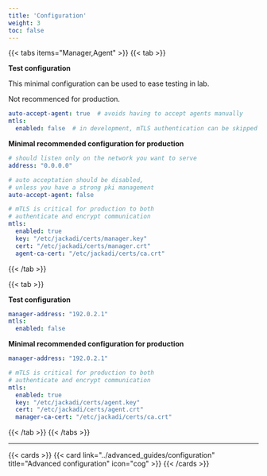 ```yaml
---
title: 'Configuration'
weight: 3
toc: false
---
```


{{< tabs items="Manager,Agent" >}}
  {{< tab >}}

**Test configuration**

This minimal configuration can be used to ease testing in lab.

Not recommenced for production.

```yaml {filename="/etc/jackadi/manager.yaml"}
auto-accept-agent: true  # avoids having to accept agents manually
mtls:
  enabled: false  # in development, mTLS authentication can be skipped
```

**Minimal recommended configuration for production**

```yaml {filename="/etc/jackadi/manager.yaml"}
# should listen only on the network you want to serve
address: "0.0.0.0"

# auto acceptation should be disabled,
# unless you have a strong pki management
auto-accept-agent: false

# mTLS is critical for production to both
# authenticate and encrypt communication
mtls:
  enabled: true
  key: "/etc/jackadi/certs/manager.key"
  cert: "/etc/jackadi/certs/manager.crt"
  agent-ca-cert: "/etc/jackadi/certs/ca.crt"
```
  {{< /tab >}}

  {{< tab >}}

**Test configuration**

```yaml {filename="/etc/jackadi/agent.yaml"}
manager-address: "192.0.2.1"
mtls:
  enabled: false
```

**Minimal recommended configuration for production**

```yaml {filename="/etc/jackadi/agent.yaml"}
manager-address: "192.0.2.1"

# mTLS is critical for production to both
# authenticate and encrypt communication
mtls:
  enabled: true
  key: "/etc/jackadi/certs/agent.key"
  cert: "/etc/jackadi/certs/agent.crt"
  manager-ca-cert: "/etc/jackadi/certs/ca.crt"
```
  {{< /tab >}}
{{< /tabs >}}

---

{{< cards >}}
  {{< card link="../advanced_guides/configuration" title="Advanced configuration" icon="cog" >}}
{{< /cards >}}